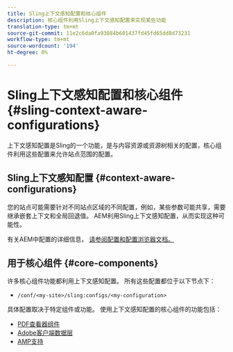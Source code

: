 ```yaml
---
title: Sling上下文感知配置和核心组件
description: 核心组件利用Sling上下文感知配置来实现某些功能
translation-type: tm+mt
source-git-commit: 11e2c6da0fa93084b601437fd45fd65dd8d73231
workflow-type: tm+mt
source-wordcount: '194'
ht-degree: 0%

---
```



# Sling上下文感知配置和核心组件 {#sling-context-aware-configurations}

上下文感知配置是Sling的一个功能，是与内容资源或资源树相关的配置，核心组件利用这些配置来允许站点范围的配置。

## Sling上下文感知配置 {#context-aware-configurations}

您的站点可能需要针对不同站点区域的不同配置，例如，某些参数可能共享，需要继承嵌套上下文和全局回退值。 AEM利用Sling上下文感知配置，从而实现这种可能性。

有关AEM中配置的详细信息， [请参阅配置和配置浏览器文档。](https://docs.adobe.com/content/help/en/experience-manager-cloud-service/implementing/developing/configurations.html)

## 用于核心组件 {#core-components}

许多核心组件功能都利用上下文感知配置。 所有这些配置都位于以下节点下：

* `/conf/<my-site>/sling:configs/<my-configuration>`

具体配置取决于特定组件或功能。 使用上下文感知配置的核心组件的功能包括：

* [PDF查看器组件](https://github.com/adobe/aem-core-wcm-components/tree/master/content/src/content/jcr_root/apps/core/wcm/components/pdfviewer/v1/pdfviewer#context-aware-config)
* [Adobe客户端数据层](/help/developing/data-layer/overview.md#installation-activation)
* [AMP支持](https://github.com/adobe/aem-core-wcm-components/tree/master/extensions/amp)
